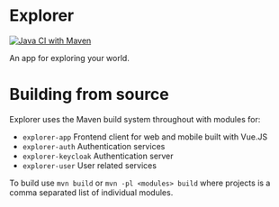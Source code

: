 # Explorer
[![Java CI with Maven](https://github.com/signal32/explorer/actions/workflows/maven.yml/badge.svg?branch=master)](https://github.com/signal32/explorer/actions/workflows/maven.yml)

An app for exploring your world.

# Building from source
Explorer uses the Maven build system throughout with modules for:
- `explorer-app` Frontend client for web and mobile built with Vue.JS
- `explorer-auth` Authentication services
- `explorer-keycloak` Authentication server
- `explorer-user` User related services

To build use `mvn build` or `mvn -pl <modules> build` where projects is a comma separated list of individual modules.
